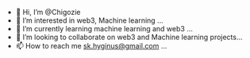- 👋 Hi, I’m @Chigozie
- 👀 I’m interested in web3, Machine learning ...
- 🌱 I’m currently learning machine learning and web3 ...
- 💞️ I’m looking to collaborate on web3 and Machine learning projects...
- 📫 How to reach me sk.hyginus@gmail.com ...

<!---
Chigoziee/Chigoziee is a ✨ special ✨ repository because its `README.md` (this file) appears on your GitHub profile.
You can click the Preview link to take a look at your changes.
--->
